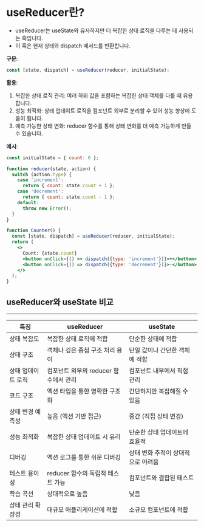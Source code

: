 # useReducer란?


- useReducer는 useState와 유사하지만 더 복잡한 상태 로직을 다루는 데 사용되는 훅입니다.
- 이 훅은 현재 상태와 dispatch 메서드를 반환합니다.

**구문**:

```jsx
const [state, dispatch] = useReducer(reducer, initialState);

```

**활용**:

1. 복잡한 상태 로직 관리: 여러 하위 값을 포함하는 복잡한 상태 객체를 다룰 때 유용합니다.
2. 성능 최적화: 상태 업데이트 로직을 컴포넌트 외부로 분리할 수 있어 성능 향상에 도움이 됩니다.
3. 예측 가능한 상태 변화: reducer 함수를 통해 상태 변화를 더 예측 가능하게 만들 수 있습니다.

**예시**:

```jsx
const initialState = { count: 0 };

function reducer(state, action) {
  switch (action.type) {
    case 'increment':
      return { count: state.count + 1 };
    case 'decrement':
      return { count: state.count - 1 };
    default:
      throw new Error();
  }
}

function Counter() {
  const [state, dispatch] = useReducer(reducer, initialState);
  return (
    <>
      Count: {state.count}
      <button onClick={() => dispatch({type: 'increment'})}>+</button>
      <button onClick={() => dispatch({type: 'decrement'})}>-</button>
    </>
  );
}

```

## useReducer와 useState 비교

---

| 특징 | useReducer | useState |
| --- | --- | --- |
| 상태 복잡도 | 복잡한 상태 로직에 적합 | 단순한 상태에 적합 |
| 상태 구조 | 객체나 깊은 중첩 구조 처리 용이 | 단일 값이나 간단한 객체에 적합 |
| 상태 업데이트 로직 | 컴포넌트 외부의 reducer 함수에서 관리 | 컴포넌트 내부에서 직접 관리 |
| 코드 구조 | 액션 타입을 통한 명확한 구조화 | 간단하지만 복잡해질 수 있음 |
| 상태 변경 예측성 | 높음 (액션 기반 접근) | 중간 (직접 상태 변경) |
| 성능 최적화 | 복잡한 상태 업데이트 시 유리 | 단순한 상태 업데이트에 효율적 |
| 디버깅 | 액션 로그를 통한 쉬운 디버깅 | 상태 변화 추적이 상대적으로 어려움 |
| 테스트 용이성 | reducer 함수의 독립적 테스트 가능 | 컴포넌트와 결합된 테스트 |
| 학습 곡선 | 상대적으로 높음 | 낮음 |
| 상태 관리 확장성 | 대규모 애플리케이션에 적합 | 소규모 컴포넌트에 적합 |